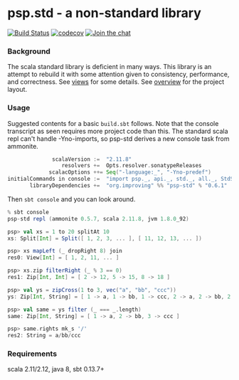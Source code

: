 psp.std - a non-standard library
================================

[![Build Status](https://travis-ci.org/paulp/psp-std.svg?branch=master)](https://travis-ci.org/paulp/psp-std) [![codecov](https://codecov.io/gh/paulp/psp-std/branch/master/graph/badge.svg?bloop)](https://codecov.io/gh/paulp/psp-std) [![Join the chat](https://badges.gitter.im/Join%20Chat.svg)](https://gitter.im/paulp/psp-std)

### Background

The scala standard library is deficient in many ways. This library is an attempt to rebuild it with some attention given to consistency, performance, and correctness. See [views](doc/views.md) for some details. See [overview](doc/overview.md) for the project layout.

### Usage

Suggested contents for a basic `build.sbt` follows. Note that the console transcript as seen requires more project code than this. The standard scala repl can't handle -Yno-imports, so psp-std derives a new console task from ammonite.

```scala
              scalaVersion :=  "2.11.8"
                 resolvers +=  Opts.resolver.sonatypeReleases
             scalacOptions ++= Seq("-language:_", "-Yno-predef")
initialCommands in console :=  "import psp._, api._, std._, all._, StdShow._"
       libraryDependencies +=  "org.improving" %% "psp-std" % "0.6.1"
```

Then `sbt console` and you can look around.
```scala
% sbt console
psp-std repl (ammonite 0.5.7, scala 2.11.8, jvm 1.8.0_92)

psp> val xs = 1 to 20 splitAt 10
xs: Split[Int] = Split([ 1, 2, 3, ... ], [ 11, 12, 13, ... ])

psp> xs mapLeft (_ dropRight 8) join
res0: View[Int] = [ 1, 2, 11, ... ]

psp> xs.zip filterRight (_ % 3 == 0)
res1: Zip[Int, Int] = [ 2 -> 12, 5 -> 15, 8 -> 18 ]

psp> val ys = zipCross(1 to 3, vec("a", "bb", "ccc"))
ys: Zip[Int, String] = [ 1 -> a, 1 -> bb, 1 -> ccc, 2 -> a, 2 -> bb, 2 -> ccc, 3 -> a, 3 -> bb, 3 -> ccc ]

psp> val same = ys filter (_ === _.length)
same: Zip[Int, String] = [ 1 -> a, 2 -> bb, 3 -> ccc ]

psp> same.rights mk_s '/'
res2: String = a/bb/ccc
```

### Requirements

scala 2.11/2.12, java 8, sbt 0.13.7+
